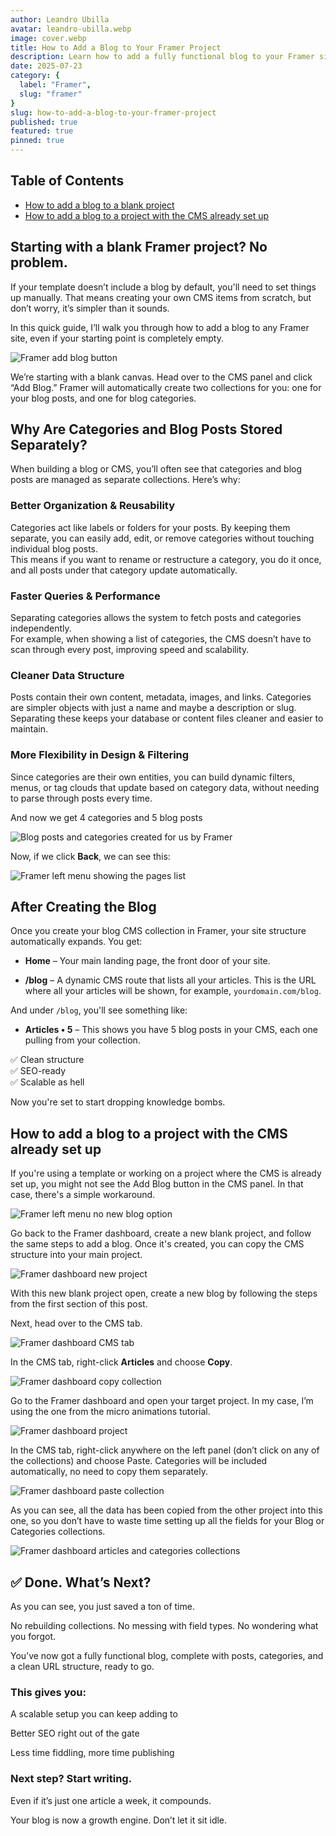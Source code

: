 ```yaml
---
author: Leandro Ubilla
avatar: leandro-ubilla.webp
image: cover.webp
title: How to Add a Blog to Your Framer Project
description: Learn how to add a fully functional blog to your Framer site from scratch.
date: 2025-07-23
category: {
  label: "Framer",
  slug: "framer"
}
slug: how-to-add-a-blog-to-your-framer-project
published: true
featured: true
pinned: true
---
```


## Table of Contents

- [How to add a blog to a blank project](#how-to-add-a-blog-to-a-blank-project)  
- [How to add a blog to a project with the CMS already set up](#how-to-add-a-blog-to-a-project-with-the-cms-already-set-up)


## Starting with a blank Framer project? No problem.

If your template doesn’t include a blog by default, you'll need to set things up manually. That means creating your own CMS items from scratch, but don’t worry, it’s simpler than it sounds.

In this quick guide, I’ll walk you through how to add a blog to any Framer site, even if your starting point is completely empty.

![Framer add blog button](/media/blog/how-to-add-a-blog-to-your-framer-project/1.webp)

We’re starting with a blank canvas.
Head over to the CMS panel and click “Add Blog.”
Framer will automatically create two collections for you:
one for your blog posts, and one for blog categories.

## Why Are Categories and Blog Posts Stored Separately?

When building a blog or CMS, you’ll often see that categories and blog posts are managed as separate collections. Here’s why:

### Better Organization & Reusability  
Categories act like labels or folders for your posts. By keeping them separate, you can easily add, edit, or remove categories without touching individual blog posts.  
This means if you want to rename or restructure a category, you do it once, and all posts under that category update automatically.

### Faster Queries & Performance  
Separating categories allows the system to fetch posts and categories independently.  
For example, when showing a list of categories, the CMS doesn’t have to scan through every post, improving speed and scalability.

### Cleaner Data Structure  
Posts contain their own content, metadata, images, and links. Categories are simpler objects with just a name and maybe a description or slug.  
Separating these keeps your database or content files cleaner and easier to maintain.

### More Flexibility in Design & Filtering  
Since categories are their own entities, you can build dynamic filters, menus, or tag clouds that update based on category data, without needing to parse through posts every time.

And now we get 4 categories and 5 blog posts

![Blog posts and categories created for us by Framer](/media/blog/how-to-add-a-blog-to-your-framer-project/2.webp)

Now, if we click **Back**, we can see this:

![Framer left menu showing the pages list](/media/blog/how-to-add-a-blog-to-your-framer-project/3.webp)

## After Creating the Blog

Once you create your blog CMS collection in Framer, your site structure automatically expands. You get:

- **Home** – Your main landing page, the front door of your site.

- **/blog** – A dynamic CMS route that lists all your articles. This is the URL where all your articles will be shown, for example, `yourdomain.com/blog`.

And under `/blog`, you'll see something like:

- **Articles • 5** – This shows you have 5 blog posts in your CMS, each one pulling from your collection.

✅ Clean structure  
✅ SEO-ready  
✅ Scalable as hell

Now you're set to start dropping knowledge bombs.

## How to add a blog to a project with the CMS already set up

If you're using a template or working on a project where the CMS is already set up, you might not see the Add Blog button in the CMS panel. In that case, there's a simple workaround.

![Framer left menu no new blog option](/media/blog/how-to-add-a-blog-to-your-framer-project/16.webp)

Go back to the Framer dashboard, create a new blank project, and follow the same steps to add a blog. Once it's created, you can copy the CMS structure into your main project.

![Framer dashboard new project](/media/blog/how-to-add-a-blog-to-your-framer-project/15.webp)

With this new blank project open, create a new blog by following the steps from the first section of this post.

Next, head over to the CMS tab.

![Framer dashboard CMS tab](/media/blog/how-to-add-a-blog-to-your-framer-project/5.webp)

In the CMS tab, right-click **Articles** and choose **Copy**.

![Framer dashboard copy collection](/media/blog/how-to-add-a-blog-to-your-framer-project/4.webp)

Go to the Framer dashboard and open your target project. In my case, I’m using the one from the micro animations tutorial.

![Framer dashboard project](/media/blog/how-to-add-a-blog-to-your-framer-project/19.webp)

In the CMS tab, right-click anywhere on the left panel (don’t click on any of the collections) and choose Paste.
Categories will be included automatically, no need to copy them separately.

![Framer dashboard paste collection](/media/blog/how-to-add-a-blog-to-your-framer-project/17.webp)

As you can see, all the data has been copied from the other project into this one, so you don’t have to waste time setting up all the fields for your Blog or Categories collections.

![Framer dashboard articles and categories collections](/media/blog/how-to-add-a-blog-to-your-framer-project/18.webp)

## ✅ Done. What’s Next?

As you can see, you just saved a ton of time.

No rebuilding collections. No messing with field types. No wondering what you forgot.

You’ve now got a fully functional blog, complete with posts, categories, and a clean URL structure, ready to go.

### This gives you:

A scalable setup you can keep adding to

Better SEO right out of the gate

Less time fiddling, more time publishing

### Next step? Start writing.

Even if it’s just one article a week, it compounds.

Your blog is now a growth engine. Don’t let it sit idle.